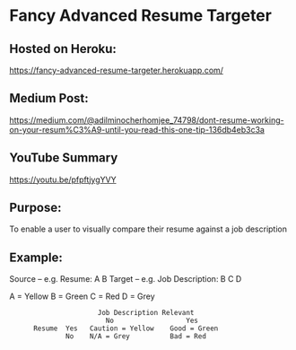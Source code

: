 # Fancy Advanced Resume Targeter

## Hosted on Heroku:
https://fancy-advanced-resume-targeter.herokuapp.com/

## Medium Post:
https://medium.com/@adilminocherhomjee_74798/dont-resume-working-on-your-resum%C3%A9-until-you-read-this-one-tip-136db4eb3c3a

## YouTube Summary
https://youtu.be/pfpftjygYVY

## Purpose:
To enable a user to visually compare their resume against a job description

## Example:

Source – e.g. Resume: A B
Target – e.g. Job Description: B C D

A = Yellow
B = Green
C = Red
D = Grey

                          Job Description Relevant
                            No                  Yes
          Resume  Yes   Caution = Yellow    Good = Green
                  No    N/A = Grey          Bad = Red
